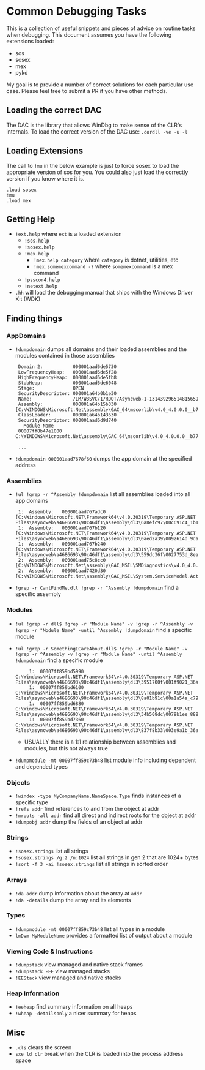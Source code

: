 # Common Debugging Tasks
This is a collection of useful snippets and pieces of advice on routine tasks when debugging. This document assumes you have the following extensions loaded:
 - sos
 - sosex
 - mex
 - pykd

My goal is to provide a number of correct solutions for each particular use case. Please feel free to submit a PR if you have other methods.

## Loading the correct DAC
The DAC is the library that allows WinDbg to make sense of the CLR's internals.
To load the correct version of the DAC use: `.cordll -ve -u -l`

## Loading Extensions
The call to `!mu` in the below example is just to force sosex to load the appropriate version of sos for you. You could also just load the correctly version if you know where it is.

    .load sosex
    !mu
    .load mex

## Getting Help
 - `!ext.help` where `ext` is a loaded extension
    + `!sos.help`
    + `!sosex.help`
    + `!mex.help`
      + `!mex.help category` where `category` is dotnet, utilities, etc
      + `!mex.somemexcommand -?` where `somemexcommand` is a mex command
    + `!psscor4.help`
    + `!netext.help`
 - `.hh` will load the debugging manual that ships with the Windows Driver Kit (WDK)
## Finding things
### AppDomains
 - `!dumpdomain` dumps all domains and their loaded assemblies and the modules contained in those assemblies

        Domain 2:           000001aad6de5730
        LowFrequencyHeap:   000001aad6de5f28
        HighFrequencyHeap:  000001aad6de5fb8
        StubHeap:           000001aad6de6048
        Stage:              OPEN
        SecurityDescriptor: 000001a64b0b1e30
        Name:               /LM/W3SVC/1/ROOT/Asyncweb-1-131439296514815659
        Assembly:           000001a64b15b330 [C:\WINDOWS\Microsoft.Net\assembly\GAC_64\mscorlib\v4.0_4.0.0.0__b77a5c561934e089\mscorlib.dll]
        ClassLoader:        000001a64b143630
        SecurityDescriptor: 000001aad6d9d740
          Module Name
        00007ff8b47e1000            C:\WINDOWS\Microsoft.Net\assembly\GAC_64\mscorlib\v4.0_4.0.0.0__b77a5c561934e089\mscorlib.dll

        ...

 - `!dumpdomain 000001aad7678f60` dumps the app domain at the specified address

### Assemblies
 - `!ul !grep -r ^Assembly !dumpdomain` list all assemblies loaded into all app domains

        1:  Assembly:   000001aad767adc0 [C:\Windows\Microsoft.NET\Framework64\v4.0.30319\Temporary ASP.NET Files\asyncweb\a4686693\90c46df1\assembly\dl3\6a8efc97\00c691c4_1b11ce01\Antlr3.Runtime.dll]
        1:  Assembly:   000001aad767b120 [C:\Windows\Microsoft.NET\Framework64\v4.0.30319\Temporary ASP.NET Files\asyncweb\a4686693\90c46df1\assembly\dl3\0aed2a39\0092614d_9dafcf01\Newtonsoft.Json.dll]
        1:  Assembly:   000001aad767b240 [C:\Windows\Microsoft.NET\Framework64\v4.0.30319\Temporary ASP.NET Files\asyncweb\a4686693\90c46df1\assembly\dl3\559dc36f\0027753d_8eaece01\WebGrease.dll]
        2:  Assembly:   000001aad75c8cc0 [C:\WINDOWS\Microsoft.Net\assembly\GAC_MSIL\SMDiagnostics\v4.0_4.0.0.0__b77a5c561934e089\SMDiagnostics.dll]
        2:  Assembly:   000001aad7420d30 [C:\WINDOWS\Microsoft.Net\assembly\GAC_MSIL\System.ServiceModel.Activities\v4.0_4.0.0.0__31bf3856ad364e35\System.ServiceModel.Activities.dll]

 - `!grep -r CantFindMe.dll !grep -r ^Assembly !dumpdomain` find a specific assembly

### Modules
 - `!ul !grep -r dll$ !grep -r "Module Name" -v !grep -r ^Assembly -v !grep -r "Module Name" -until ^Assembly !dumpdomain` find a specific module
 - `!ul !grep -r SomethingICareAbout.dll$ !grep -r "Module Name" -v !grep -r ^Assembly -v !grep -r "Module Name" -until ^Assembly !dumpdomain` find a specific module


            1:  00007ff859bd5990            C:\Windows\Microsoft.NET\Framework64\v4.0.30319\Temporary ASP.NET Files\asyncweb\a4686693\90c46df1\assembly\dl3\3951700f\001f9021_36abce01\Microsoft.ScriptManager.WebForms.dll
            1:  00007ff859bd6100            C:\Windows\Microsoft.NET\Framework64\v4.0.30319\Temporary ASP.NET Files\asyncweb\a4686693\90c46df1\assembly\dl3\8a01b91c\00a1a54a_c79fce01\AspNet.ScriptManager.bootstrap.dll
            1:  00007ff859bd6880            C:\Windows\Microsoft.NET\Framework64\v4.0.30319\Temporary ASP.NET Files\asyncweb\a4686693\90c46df1\assembly\dl3\34b508dc\0079b1ee_888dce01\Microsoft.AspNet.FriendlyUrls.dll
            1:  00007ff859bd7360            C:\Windows\Microsoft.NET\Framework64\v4.0.30319\Temporary ASP.NET Files\asyncweb\a4686693\90c46df1\assembly\dl3\837f8b33\003e9a1b_36abce01\Microsoft.ScriptManager.MSAjax.dll

    + USUALLY there is a 1:1 relationship between assemblies and modules, but this not always true
  - `!dumpmodule -mt 00007ff859c73b48` list module info including dependent and depended types  
  
### Objects
 - `!windex -type MyCompanyName.NameSpace.Type` finds instances of a specific type
 - `!refs addr` find references to and from the object at addr
 - `!mroots -all addr` find all direct and indirect roots for the object at addr
 - `!dumpobj addr` dump the fields of an object at addr 

### Strings
 - `!sosex.strings` list all strings
 - `!sosex.strings /g:2 /n:1024` list all strings in gen 2 that are 1024+ bytes
 - `!sort -f 3 -ai !sosex.strings` list all strings in sorted order

### Arrays
 - `!da addr` dump information about the array at `addr`
 - `!da -details` dump the array and its elements 

### Types 
 - `!dumpmodule -mt 00007ff859c73b48` list all types in a module
 - `lmDvm MyModuleName` provides a formatted list of output about a module 

### Viewing Code & Instructions
 - `!dumpstack` view managed and native stack frames
 - `!dumpstack -EE` view managed stacks
 - `!EEStack` view managed and native stacks

### Heap Information
 - `!eeheap` find summary information on all heaps
 - `!wheap -detailsonly` a nicer summary for heaps

## Misc
 - `.cls` clears the screen
 - `sxe ld clr` break when the CLR is loaded into the process address space
